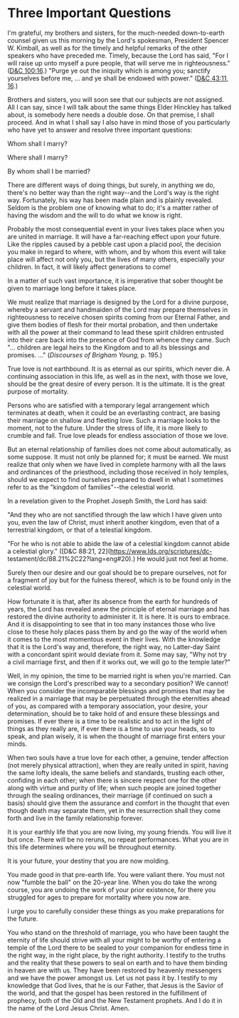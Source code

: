 # Three Important Questions

I'm grateful, my brothers and sisters, for the much-needed down-to-earth
counsel given us this morning by the Lord's spokesman, President Spencer W.
Kimball, as well as for the timely and helpful remarks of the other speakers
who have preceded me. Timely, because the Lord has said, "For I will raise up
unto myself a pure people, that will serve me in righteousness." ([D&amp;C
100:16](https://www.lds.org/scriptures/dc-testament/dc/100.16?lang=eng#15).)
"Purge ye out the iniquity which is among you; sanctify yourselves before me,
... and ye shall be endowed with power." ([D&amp;C 43:11,
16](https://www.lds.org/scriptures/dc-testament/dc/43.11%2C16?lang=eng#10).)

Brothers and sisters, you will soon see that our subjects are not assigned.
All I can say, since I will talk about the same things Elder Hinckley has
talked about, is somebody here needs a double dose. On that premise, I shall
proceed. And in what I shall say I also have in mind those of you particularly
who have yet to answer and resolve three important questions:

Whom shall I marry?

Where shall I marry?

By whom shall I be married?

There are different ways of doing things, but surely, in anything we do,
there's no better way than the right way--and the Lord's way is the right way.
Fortunately, his way has been made plain and is plainly revealed. Seldom is
the problem one of knowing what to do; it's a matter rather of having the
wisdom and the will to do what we know is right.

Probably the most consequential event in your lives takes place when you are
united in marriage. It will have a far-reaching effect upon your future. Like
the ripples caused by a pebble cast upon a placid pool, the decision you make
in regard to where, with whom, and by whom this event will take place will
affect not only you, but the lives of many others, especially your children.
In fact, it will likely affect generations to come!

In a matter of such vast importance, it is imperative that sober thought be
given to marriage long before it takes place.

We must realize that marriage is designed by the Lord for a divine purpose,
whereby a servant and handmaiden of the Lord may prepare themselves in
righteousness to receive chosen spirits coming from our Eternal Father, and
give them bodies of flesh for their mortal probation, and then undertake with
all the power at their command to lead these spirit children entrusted into
their care back into the presence of God from whence they came. Such "...
children are legal heirs to the Kingdom and to all its blessings and promises.
..." (_Discourses of Brigham Young,_ p. 195.)

True love is not earthbound. It is as eternal as our spirits, which never die.
A continuing association in this life, as well as in the next, with those we
love, should be the great desire of every person. It is the ultimate. It is
the great purpose of mortality.

Persons who are satisfied with a temporary legal arrangement which terminates
at death, when it could be an everlasting contract, are basing their marriage
on shallow and fleeting love. Such a marriage looks to the moment, not to the
future. Under the stress of life, it is more likely to crumble and fall. True
love pleads for endless association of those we love.

But an eternal relationship of families does not come about automatically, as
some suppose. It must not only be planned for; it must be earned. We must
realize that only when we have lived in complete harmony with all the laws and
ordinances of the priesthood, including those received in holy temples, should
we expect to find ourselves prepared to dwell in what I sometimes refer to as
the "kingdom of families"--the celestial world.

In a revelation given to the Prophet Joseph Smith, the Lord has said:

"And they who are not sanctified through the law which I have given unto you,
even the law of Christ, must inherit another kingdom, even that of a
terrestrial kingdom, or that of a telestial kingdom.

"For he who is not able to abide the law of a celestial kingdom cannot abide a
celestial glory." ([D&amp;C 88:21, 22](https://www.lds.org/scriptures/dc-
testament/dc/88.21%2C22?lang=eng#20).) He would just not feel at home.

Surely then our desire and our goal should be to prepare ourselves, not for a
fragment of joy but for the fulness thereof, which is to be found only in the
celestial world.

How fortunate it is that, after its absence from the earth for hundreds of
years, the Lord has revealed anew the principle of eternal marriage and has
restored the divine authority to administer it. It is here. It is ours to
embrace. And it is disappointing to see that in too many instances those who
live close to these holy places pass them by and go the way of the world when
it comes to the most momentous event in their lives. With the knowledge that
it is the Lord's way and, therefore, the right way, no Latter-day Saint with a
concordant spirit would deviate from it. Some may say, "Why not try a civil
marriage first, and then if it works out, we will go to the temple later?"

Well, in my opinion, the time to be married right is when you're married. Can
we consign the Lord's prescribed way to a secondary position? We cannot! When
you consider the incomparable blessings and promises that may be realized in a
marriage that may be perpetuated through the eternities ahead of you, as
compared with a temporary association, your desire, your determination, should
be to take hold of and ensure these blessings and promises. If ever there is a
time to be realistic and to act in the light of things as they really are, if
ever there is a time to use your heads, so to speak, and plan wisely, it is
when the thought of marriage first enters your minds.

When two souls have a true love for each other, a genuine, tender affection
(not merely physical attraction), when they are really united in spirit,
having the same lofty ideals, the same beliefs and standards, trusting each
other, confiding in each other; when there is sincere respect one for the
other along with virtue and purity of life; when such people are joined
together through the sealing ordinances, their marriage (if continued on such
a basis) should give them the assurance and comfort in the thought that even
though death may separate them, yet in the resurrection shall they come forth
and live in the family relationship forever.

It is your earthly life that you are now living, my young friends. You will
live it but once. There will be no reruns, no repeat performances. What you
are in this life determines where you will be throughout eternity.

It is your future, your destiny that you are now molding.

You made good in that pre-earth life. You were valiant there. You must not now
"fumble the ball" on the 20-year line. When you do take the wrong course, you
are undoing the work of your prior existence, for there you struggled for ages
to prepare for mortality where you now are.

I urge you to carefully consider these things as you make preparations for the
future.

You who stand on the threshold of marriage, you who have been taught the
eternity of life should strive with all your might to be worthy of entering a
temple of the Lord there to be sealed to your companion for endless time in
the right way, in the right place, by the right authority. I testify to the
truths and the reality that these powers to seal on earth and to have them
binding in heaven are with us. They have been restored by heavenly messengers
and we have the power amongst us. Let us not pass it by. I testify to my
knowledge that God lives, that he is our Father, that Jesus is the Savior of
the world, and that the gospel has been restored in the fulfillment of
prophecy, both of the Old and the New Testament prophets. And I do it in the
name of the Lord Jesus Christ. Amen.

